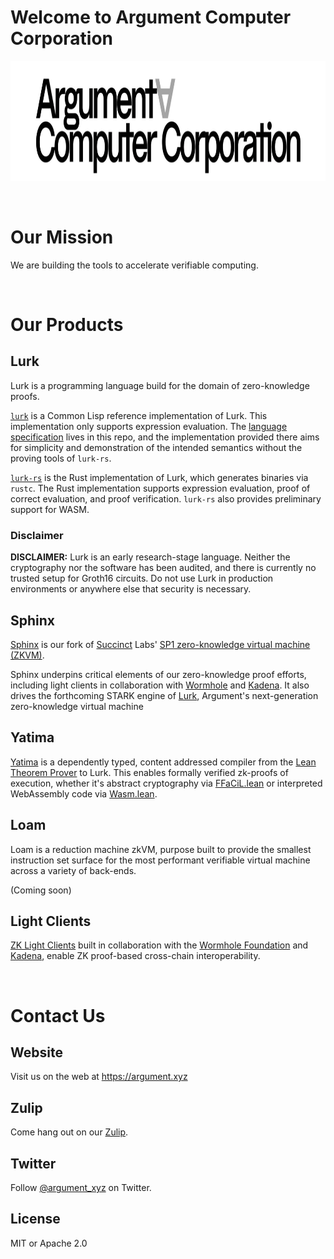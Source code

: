 # Welcome to Argument Computer Corporation
<p align="center">
  <img width="1000" height="192" src="/ArgumentComputerCorp_logo.png">
</p>

<br />

# Our Mission
We are building the tools to accelerate verifiable computing. 

<br />

# Our Products

## Lurk
Lurk is a programming language build for the domain of zero-knowledge proofs. 

[```lurk```](https://github.com/argumentcomputer/lurk) is a Common Lisp reference implementation of Lurk. This implementation only supports expression evaluation. The [language specification](https://github.com/argumentcomputer/lurk/blob/master/spec/v0-1.md) lives in this repo, and the implementation provided there aims for simplicity and demonstration of the intended semantics without the proving tools of ```lurk-rs```.

[```lurk-rs```](https://github.com/argumentcomputer/lurk-rs) is the Rust implementation of Lurk, which generates binaries via ```rustc```. The Rust implementation supports expression evaluation, proof of correct evaluation, and proof verification. ```lurk-rs``` also provides preliminary support for WASM.

### Disclaimer
**DISCLAIMER:** Lurk is an early research-stage language. Neither the cryptography nor the software has been audited, and there is currently no trusted setup for Groth16 circuits. Do not use Lurk in production environments or anywhere else that security is necessary.

## Sphinx
[Sphinx](https://github.com/argumentcomputer/sphinx) is our fork of [Succinct](https://succinct.xyz/) Labs' [SP1 zero-knowledge virtual machine (ZKVM)](https://github.com/succinctlabs/sp1).

Sphinx underpins critical elements of our zero-knowledge proof efforts, including light clients in collaboration with [Wormhole](https://wormhole.foundation/blog/wormhole-foundation-awards-contributor-grant-to-lurk-lab-to-bring-trustless-transfers-to-wormhole-with-zk-proofs) and [Kadena](https://www.kadena.io/blog/kadena-announces-partnership-with-lurk-lab-to-build-zk-bridge). It also drives the forthcoming STARK engine of [Lurk](https://github.com/argumentcomputer/lurk-rs), Argument's next-generation zero-knowledge virtual machine


## Yatima
[Yatima](https://github.com/argumentcomputer/yatima) is a dependently typed, content addressed compiler from the [Lean Theorem Prover](https://github.com/leanprover/lean4) to Lurk. This enables formally verified zk-proofs of execution, whether it's abstract cryptography via [FFaCiL.lean](https://github.com/argumentcomputer/FFaCiL.lean) or interpreted WebAssembly code via [Wasm.lean](https://github.com/argumentcomputer/Wasm.lean).

## Loam
Loam is a reduction machine zkVM, purpose built to provide the smallest instruction set surface for the most performant verifiable virtual machine across a variety of back-ends.

(Coming soon)

## Light Clients
[ZK Light Clients](https://github.com/argumentcomputer/zk-light-clients/) built in collaboration with the [Wormhole Foundation](https://wormhole.foundation/blog/wormhole-foundation-awards-contributor-grant-to-lurk-lab-to-bring-trustless-transfers-to-wormhole-with-zk-proofs) and [Kadena](https://www.kadena.io/blog/kadena-announces-partnership-with-lurk-lab-to-build-zk-bridge), enable ZK proof-based cross-chain interoperability.

<br />

# Contact Us

## Website
Visit us on the web at https://argument.xyz

## Zulip
Come hang out on our [Zulip](https://zulip.argument.xyz). 

## Twitter
Follow [@argument_xyz](https://twitter.com/argument_xyz) on Twitter.

## License
MIT or Apache 2.0
